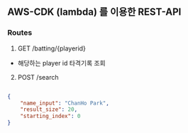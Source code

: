 ## AWS-CDK (lambda) 를 이용한 REST-API 

### Routes

1. GET /batting/{playerid}

- 해당하는 player id 타격기록 조회

2. POST /search

```json

{
    "name_input": "ChanHo Park", 
    "result_size": 20,
    "starting_index": 0
}


```
